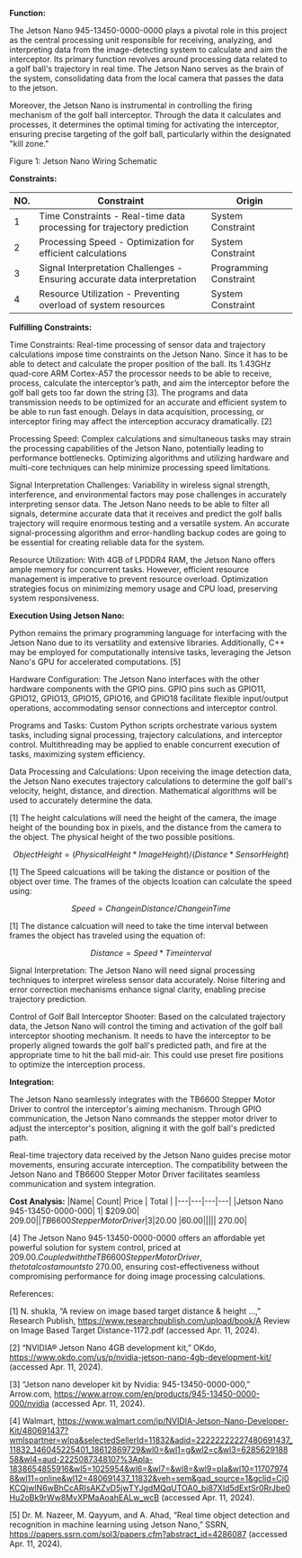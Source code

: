 **Function:**

The Jetson Nano 945-13450-0000-0000 plays a pivotal role in this project as the central processing unit responsible for receiving, analyzing, and interpreting data from the image-detecting system to calculate and aim the interceptor. Its primary function revolves around processing data related to a golf ball's trajectory in real time. The Jetson Nano serves as the brain of the system, consolidating data from the local camera that passes the data to the jetson.

Moreover, the Jetson Nano is instrumental in controlling the firing mechanism of the golf ball interceptor. Through the data it calculates and processes, it determines the optimal timing for activating the interceptor, ensuring precise targeting of the golf ball, particularly within the designated "kill zone."

Figure 1: Jetson Nano Wiring Schematic

**Constraints:**

| NO. |	Constraint | Origin |
|-----|------------|--------|
| 1	| Time Constraints - Real-time data processing for trajectory prediction | System Constraint |
| 2	| Processing Speed - Optimization for efficient calculations | System Constraint |
| 3	| Signal Interpretation Challenges - Ensuring accurate data interpretation | Programming Constraint |
| 4	| Resource Utilization - Preventing overload of system resources | System Constraint |

**Fulfilling Constraints:**

Time Constraints: Real-time processing of sensor data and trajectory calculations impose time constraints on the Jetson Nano. Since it has to be able to detect and calculate the proper position of the ball. Its 1.43GHz quad-core ARM Cortex-A57 the processor needs to be able to receive, process, calculate the interceptor’s path, and aim the interceptor before the golf ball gets too far down the string [3]. The programs and data transmission needs to be optimized for an accurate and efficient system to be able to run fast enough. Delays in data acquisition, processing, or interceptor firing may affect the interception accuracy dramatically. [2]

Processing Speed: Complex calculations and simultaneous tasks may strain the processing capabilities of the Jetson Nano, potentially leading to performance bottlenecks. Optimizing algorithms and utilizing hardware and multi-core techniques can help minimize processing speed limitations.

Signal Interpretation Challenges: Variability in wireless signal strength, interference, and environmental factors may pose challenges in accurately interpreting sensor data. The Jetson Nano needs to be able to filter all signals, determine accurate data that it receives and predict the golf balls trajectory will require enormous testing and a versatile system. An accurate signal-processing algorithm and error-handling backup codes are going to be essential for creating reliable data for the system.

Resource Utilization: With 4GB of LPDDR4 RAM, the Jetson Nano offers ample memory for concurrent tasks. However, efficient resource management is imperative to prevent resource overload. Optimization strategies focus on minimizing memory usage and CPU load, preserving system responsiveness.

**Execution Using Jetson Nano:**

Python remains the primary programming language for interfacing with the Jetson Nano due to its versatility and extensive libraries. Additionally, C++ may be employed for computationally intensive tasks, leveraging the Jetson Nano's GPU for accelerated computations. [5]

Hardware Configuration: The Jetson Nano interfaces with the other hardware components with the GPIO pins. GPIO pins such as GPIO11, GPIO12, GPIO13, GPIO15, GPIO16, and GPIO18 facilitate flexible input/output operations, accommodating sensor connections and interceptor control.

Programs and Tasks: Custom Python scripts orchestrate various system tasks, including signal processing, trajectory calculations, and interceptor control. Multithreading may be applied to enable concurrent execution of tasks, maximizing system efficiency.

Data Processing and Calculations: Upon receiving the image detection data, the Jetson Nano executes trajectory calculations to determine the golf ball's velocity, height, distance, and direction. Mathematical algorithms will be used to accurately determine the data.

[1] The height calculations will need the height of the camera, the image height of the bounding box in pixels, and the distance from the camera to the object. The physical height of the two possible positions.
~~~math
Object Height = ( Physical Height * Image Height )/( Distance * Sensor Height )
~~~

[1] The Speed calcuations will be taking the distance or position of the object over time. The frames of the objects lcoation can calculate the speed using:
~~~math
Speed = Change in Distance / Change in Time
~~~

[1] The distance calcuation will need to take the time interval between frames the object has traveled using the equation of:
~~~math
Distance = Speed * Time interval
~~~



Signal Interpretation: The Jetson Nano will need signal processing techniques to interpret wireless sensor data accurately. Noise filtering and error correction mechanisms enhance signal clarity, enabling precise trajectory prediction.

Control of Golf Ball Interceptor Shooter: Based on the calculated trajectory data, the Jetson Nano will control the timing and activation of the golf ball interceptor shooting mechanism. It needs to have the interceptor to be properly aligned towards the golf ball's predicted path, and fire at the appropriate time to hit the ball mid-air. This could use preset fire positions to optimize the interception process.


**Integration:**

The Jetson Nano seamlessly integrates with the TB6600 Stepper Motor Driver to control the interceptor's aiming mechanism. Through GPIO communication, the Jetson Nano commands the stepper motor driver to adjust the interceptor's position, aligning it with the golf ball's predicted path.

Real-time trajectory data received by the Jetson Nano guides precise motor movements, ensuring accurate interception. The compatibility between the Jetson Nano and TB6600 Stepper Motor Driver facilitates seamless communication and system integration.


**Cost Analysis:**
|Name|	Count|	Price |	Total |
|---|---|---|---|
|Jetson Nano 945-13450-0000-000|	1|	$209.00|	$209.00|
|TB6600 Stepper Motor Driver|	3	|$20.00	|$60.00|
| | | | 			~$270.00|

[4] The Jetson Nano 945-13450-0000-0000 offers an affordable yet powerful solution for system control, priced at $209.00. Coupled with the TB6600 Stepper Motor Driver, the total cost amounts to ~$270.00, ensuring cost-effectiveness without compromising performance for doing image processing calculations.

References:

[1] N. shukla, “A review on image based target distance & height ...,” Research Publish, https://www.researchpublish.com/upload/book/A Review on Image Based Target Distance-1172.pdf (accessed Apr. 11, 2024). 

[2] “NVIDIA® Jetson Nano 4GB development kit,” OKdo, https://www.okdo.com/us/p/nvidia-jetson-nano-4gb-development-kit/ (accessed Apr. 11, 2024).

[3] “Jetson nano developer kit by Nvidia: 945-13450-0000-000,” Arrow.com, https://www.arrow.com/en/products/945-13450-0000-000/nvidia (accessed Apr. 11, 2024).

[4] Walmart, https://www.walmart.com/ip/NVIDIA-Jetson-Nano-Developer-Kit/480691437?wmlspartner=wlpa&selectedSellerId=11832&adid=22222222227480691437_11832_146045225401_18612869729&wl0=&wl1=g&wl2=c&wl3=628562918858&wl4=aud-2225087348107%3Apla-1838654855916&wl5=1025954&wl6=&wl7=&wl8=&wl9=pla&wl10=117079748&wl11=online&wl12=480691437_11832&veh=sem&gad_source=1&gclid=Cj0KCQjwlN6wBhCcARIsAKZvD5jwTYJgdMQqUTOA0_bi87XId5dExtSr0RrJbe0Hu2oBk9rWw8MvXPMaAoahEALw_wcB (accessed Apr. 11, 2024).

[5] Dr. M. Nazeer, M. Qayyum, and A. Ahad, “Real time object detection and recognition in machine learning using Jetson Nano,” SSRN, https://papers.ssrn.com/sol3/papers.cfm?abstract_id=4286087 (accessed Apr. 11, 2024). 
